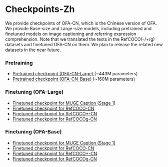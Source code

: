 # Checkpoints-Zh

We provide checkpoints of OFA-CN, which is the Chinese version of OFA. We provide Base-size and Large-size models, including pretrained and finetuned models on image captioning and referring expression comprehension. Note that we translated the texts in the RefCOCO(-/+/g) datasets and finetuned OFA-CN on them. We plan to release the related new datasets in the near future. 

### Pretraining
* <a href="https://ofa-beijing.oss-cn-beijing.aliyuncs.com/checkpoints/ofa_cn_large.pt"> Pretrained checkpoint (OFA-CN-Large) </a> (~443M parameters)
* <a href="https://ofa-beijing.oss-cn-beijing.aliyuncs.com/checkpoints/ofa_cn_base.pt "> Pretrained checkpoint (OFA-CN-Base) </a> (~160M parameters)

### Finetuning (OFA-Large)
* <a href="https://ofa-beijing.oss-cn-beijing.aliyuncs.com/checkpoints/caption_cn_large.pt"> Finetuned checkpoint for MUGE Caption (Stage 1) </a>
* <a href="https://ofa-beijing.oss-cn-beijing.aliyuncs.com/checkpoints/refcoco_cn_large.pt"> Finetuned checkpoint for RefCOCO-CN </a>
* <a href="https://ofa-beijing.oss-cn-beijing.aliyuncs.com/checkpoints/refcocoplus_cn_large.pt"> Finetuned checkpoint for RefCOCO+-CN </a>
* <a href="https://ofa-beijing.oss-cn-beijing.aliyuncs.com/checkpoints/refcocog_cn_large.pt"> Finetuned checkpoint for RefCOCOg-CN </a>

### Finetuning (OFA-Base)
* <a href="https://ofa-beijing.oss-cn-beijing.aliyuncs.com/checkpoints/caption_cn_base.pt"> Finetuned checkpoint for MUGE Caption (Stage 1) </a>
* <a href="https://ofa-beijing.oss-cn-beijing.aliyuncs.com/checkpoints/refcoco_cn_base.pt"> Finetuned checkpoint for RefCOCO-CN </a>
* <a href="https://ofa-beijing.oss-cn-beijing.aliyuncs.com/checkpoints/refcocoplus_cn_base.pt"> Finetuned checkpoint for RefCOCO+-CN </a>
* <a href="https://ofa-beijing.oss-cn-beijing.aliyuncs.com/checkpoints/refcocog_cn_base.pt"> Finetuned checkpoint for RefCOCOg-CN </a>
